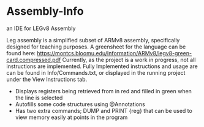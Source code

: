 # Assembly-Info
an IDE for LEGv8 Assembly

Leg assembly is a simplified subset of ARMv8 assembly, specifically designed for teaching purposes. 
A greensheet for the language can be found here: https://montcs.bloomu.edu/Information/ARMv8/legv8-green-card.compressed.pdf
Currently, as the project is a work in progress, not all instructions are implemented. Fully Implemented instructions and usage are can be found in Info/Commands.txt, or displayed in the running project under the View Instructions tab.

- Displays registers being retrieved from in red and filled in green when the line is selected
- Autofills some code structures using @Annotations
- Has two extra commands; DUMP and PRINT {reg} that can be used to view memory easily at points in the program
